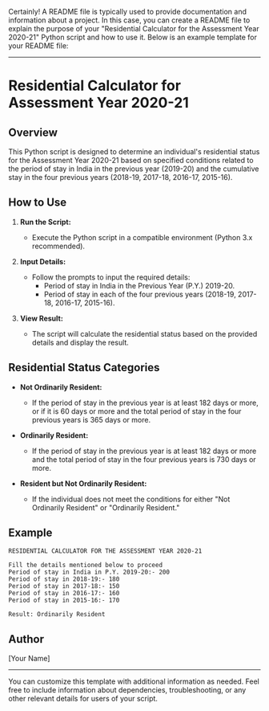 Certainly! A README file is typically used to provide documentation and information about a project. In this case, you can create a README file to explain the purpose of your "Residential Calculator for the Assessment Year 2020-21" Python script and how to use it. Below is an example template for your README file:

---

# Residential Calculator for Assessment Year 2020-21

## Overview

This Python script is designed to determine an individual's residential status for the Assessment Year 2020-21 based on specified conditions related to the period of stay in India in the previous year (2019-20) and the cumulative stay in the four previous years (2018-19, 2017-18, 2016-17, 2015-16).

## How to Use

1. **Run the Script:**
   - Execute the Python script in a compatible environment (Python 3.x recommended).

2. **Input Details:**
   - Follow the prompts to input the required details:
     - Period of stay in India in the Previous Year (P.Y.) 2019-20.
     - Period of stay in each of the four previous years (2018-19, 2017-18, 2016-17, 2015-16).

3. **View Result:**
   - The script will calculate the residential status based on the provided details and display the result.

## Residential Status Categories

- **Not Ordinarily Resident:**
  - If the period of stay in the previous year is at least 182 days or more, or if it is 60 days or more and the total period of stay in the four previous years is 365 days or more.

- **Ordinarily Resident:**
  - If the period of stay in the previous year is at least 182 days or more and the total period of stay in the four previous years is 730 days or more.

- **Resident but Not Ordinarily Resident:**
  - If the individual does not meet the conditions for either "Not Ordinarily Resident" or "Ordinarily Resident."

## Example

```
RESIDENTIAL CALCULATOR FOR THE ASSESSMENT YEAR 2020-21

Fill the details mentioned below to proceed
Period of stay in India in P.Y. 2019-20:- 200
Period of stay in 2018-19:- 180
Period of stay in 2017-18:- 150
Period of stay in 2016-17:- 160
Period of stay in 2015-16:- 170

Result: Ordinarily Resident
```

## Author

[Your Name]

---

You can customize this template with additional information as needed. Feel free to include information about dependencies, troubleshooting, or any other relevant details for users of your script.
